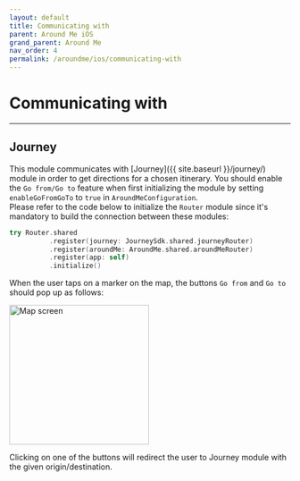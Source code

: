 ```yaml
---
layout: default
title: Communicating with
parent: Around Me iOS
grand_parent: Around Me
nav_order: 4
permalink: /aroundme/ios/communicating-with
---
```


# Communicating with

---

## Journey

This module communicates with [Journey]({{ site.baseurl }}/journey/) module in order to get directions for a chosen itinerary. You should enable the `Go from/Go to` feature when first initializing the module by setting `enableGoFromGoTo` to `true` in `AroundMeConfiguration`.\
Please refer to the code below to initialize the `Router` module since it's mandatory to build the connection between these modules:

```swift
try Router.shared
          .register(journey: JourneySdk.shared.journeyRouter)
          .register(aroundMe: AroundMe.shared.aroundMeRouter)
          .register(app: self)
          .initialize()
```

When the user taps on a marker on the map, the buttons `Go from` and `Go to` should pop up as follows:

<img src="{{ site.baseurl }}/assets/img/aroundme_ios_go_fromto.png" alt="Map screen" width="250"/>

Clicking on one of the buttons will redirect the user to Journey module with the given origin/destination.

